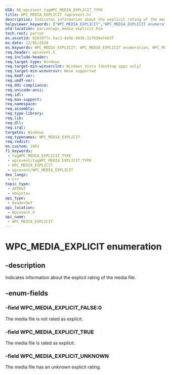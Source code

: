 ```yaml
---
UID: NE:wpcevent.tagWPC_MEDIA_EXPLICIT_TYPE
title: WPC_MEDIA_EXPLICIT (wpcevent.h)
description: Indicates information about the explicit rating of the media file.
helpviewer_keywords: ["WPC_MEDIA_EXPLICIT","WPC_MEDIA_EXPLICIT enumeration","WPC_MEDIA_EXPLICIT_FALSE","WPC_MEDIA_EXPLICIT_TRUE","WPC_MEDIA_EXPLICIT_TYPE","WPC_MEDIA_EXPLICIT_UNKNOWN","parcon.wpc_media_explicit","wpcevent/WPC_MEDIA_EXPLICIT","wpcevent/WPC_MEDIA_EXPLICIT_FALSE","wpcevent/WPC_MEDIA_EXPLICIT_TRUE","wpcevent/WPC_MEDIA_EXPLICIT_UNKNOWN"]
old-location: parcon\wpc_media_explicit.htm
tech.root: parcon
ms.assetid: 01039f7c-5ac3-4a56-b93b-317656efeb3f
ms.date: 12/05/2018
ms.keywords: WPC_MEDIA_EXPLICIT, WPC_MEDIA_EXPLICIT enumeration, WPC_MEDIA_EXPLICIT_FALSE, WPC_MEDIA_EXPLICIT_TRUE, WPC_MEDIA_EXPLICIT_TYPE, WPC_MEDIA_EXPLICIT_UNKNOWN, parcon.wpc_media_explicit, wpcevent/WPC_MEDIA_EXPLICIT, wpcevent/WPC_MEDIA_EXPLICIT_FALSE, wpcevent/WPC_MEDIA_EXPLICIT_TRUE, wpcevent/WPC_MEDIA_EXPLICIT_UNKNOWN
req.header: wpcevent.h
req.include-header: 
req.target-type: Windows
req.target-min-winverclnt: Windows Vista [desktop apps only]
req.target-min-winversvr: None supported
req.kmdf-ver: 
req.umdf-ver: 
req.ddi-compliance: 
req.unicode-ansi: 
req.idl: 
req.max-support: 
req.namespace: 
req.assembly: 
req.type-library: 
req.lib: 
req.dll: 
req.irql: 
targetos: Windows
req.typenames: WPC_MEDIA_EXPLICIT
req.redist: 
ms.custom: 19H1
f1_keywords:
 - tagWPC_MEDIA_EXPLICIT_TYPE
 - wpcevent/tagWPC_MEDIA_EXPLICIT_TYPE
 - WPC_MEDIA_EXPLICIT
 - wpcevent/WPC_MEDIA_EXPLICIT
dev_langs:
 - c++
topic_type:
 - APIRef
 - kbSyntax
api_type:
 - HeaderDef
api_location:
 - Wpcevent.h
api_name:
 - WPC_MEDIA_EXPLICIT
---
```


# WPC_MEDIA_EXPLICIT enumeration


## -description

Indicates information about the explicit rating of the media file.

## -enum-fields

### -field WPC_MEDIA_EXPLICIT_FALSE:0

The media file is not rated as explicit.

### -field WPC_MEDIA_EXPLICIT_TRUE

The media file is rated as explicit.

### -field WPC_MEDIA_EXPLICIT_UNKNOWN

The media file has an unknown explicit rating.

